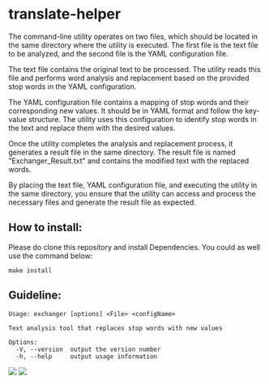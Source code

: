 # translate-helper

The command-line utility operates on two files, which should be located in the same directory where the utility is executed. The first file is the text file to be analyzed, and the second file is the YAML configuration file.

The text file contains the original text to be processed. The utility reads this file and performs word analysis and replacement based on the provided stop words in the YAML configuration.

The YAML configuration file contains a mapping of stop words and their corresponding new values. It should be in YAML format and follow the key-value structure. The utility uses this configuration to identify stop words in the text and replace them with the desired values.

Once the utility completes the analysis and replacement process, it generates a result file in the same directory. The result file is named "Exchanger_Result.txt" and contains the modified text with the replaced words.

By placing the text file, YAML configuration file, and executing the utility in the same directory, you ensure that the utility can access and process the necessary files and generate the result file as expected.

## How to install:

Please do clone this repository and install Dependencies.
You could as well use the command below:

```
make install
```
## Guideline:

```
Usage: exchanger [options] <File> <configName>

Text analysis tool that replaces stop words with new values

Options:
  -V, --version  output the version number
  -h, --help     output usage information
```

<a href="https://codeclimate.com/github/nesquick017/translate-helper/maintainability"><img src="https://api.codeclimate.com/v1/badges/34c92a1dee77a8873972/maintainability" /></a>    <a href="https://codeclimate.com/github/nesquick017/translate-helper/test_coverage"><img src="https://api.codeclimate.com/v1/badges/34c92a1dee77a8873972/test_coverage" /></a>
